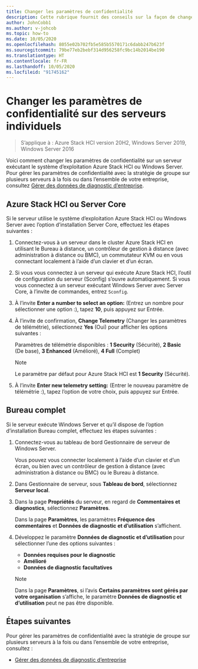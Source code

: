 ```yaml
---
title: Changer les paramètres de confidentialité
description: Cette rubrique fournit des conseils sur la façon de changer les paramètres de confidentialité dans le système d’exploitation Azure Stack HCI ou Windows Server.
author: JohnCobb1
ms.author: v-johcob
ms.topic: how-to
ms.date: 10/05/2020
ms.openlocfilehash: 8055e02b702fb5e585b5570171c6dabb247b623f
ms.sourcegitcommit: 79be77eb2bebf314d956258fc9bc14b2014be190
ms.translationtype: HT
ms.contentlocale: fr-FR
ms.lasthandoff: 10/05/2020
ms.locfileid: "91745162"
---
```

# <a name="change-privacy-settings-on-individual-servers"></a>Changer les paramètres de confidentialité sur des serveurs individuels

>S’applique à : Azure Stack HCI version 20H2, Windows Server 2019, Windows Server 2016

Voici comment changer les paramètres de confidentialité sur un serveur exécutant le système d’exploitation Azure Stack HCI ou Windows Server. Pour gérer les paramètres de confidentialité avec la stratégie de groupe sur plusieurs serveurs à la fois ou dans l’ensemble de votre entreprise, consultez [Gérer des données de diagnostic d’entreprise](/windows/privacy/configure-windows-diagnostic-data-in-your-organization#manage-enterprise-diagnostic-data).

## <a name="azure-stack-hci-or-server-core"></a>Azure Stack HCI ou Server Core
Si le serveur utilise le système d’exploitation Azure Stack HCI ou Windows Server avec l’option d’installation Server Core, effectuez les étapes suivantes :
1. Connectez-vous à un serveur dans le cluster Azure Stack HCI en utilisant le Bureau à distance, un contrôleur de gestion à distance (avec administration à distance ou BMC), un commutateur KVM ou en vous connectant localement à l’aide d’un clavier et d’un écran. 
1. Si vous vous connectez à un serveur qui exécute Azure Stack HCI, l’outil de configuration du serveur (Sconfig) s’ouvre automatiquement. Si vous vous connectez à un serveur exécutant Windows Server avec Server Core, à l’invite de commandes, entrez `Sconfig`.
1. À l’invite **Enter a number to select an option:** (Entrez un nombre pour sélectionner une option :), tapez **10**, puis appuyez sur Entrée.
1. À l’invite de confirmation, **Change Telemetry** (Changer les paramètres de télémétrie), sélectionnez **Yes** (Oui) pour afficher les options suivantes :

    Paramètres de télémétrie disponibles : **1 Security** (Sécurité), **2 Basic** (De base), **3 Enhanced** (Amélioré), **4 Full** (Complet)

    >[!NOTE]
    > Le paramètre par défaut pour Azure Stack HCI est **1 Security** (Sécurité).

1. À l’invite **Enter new telemetry setting:** (Entrer le nouveau paramètre de télémétrie :), tapez l’option de votre choix, puis appuyez sur Entrée.

## <a name="full-desktop"></a>Bureau complet
Si le serveur exécute Windows Server et qu’il dispose de l’option d’installation Bureau complet, effectuez les étapes suivantes :
1. Connectez-vous au tableau de bord Gestionnaire de serveur de Windows Server.

    Vous pouvez vous connecter localement à l’aide d’un clavier et d’un écran, ou bien avec un contrôleur de gestion à distance (avec administration à distance ou BMC) ou le Bureau à distance. 

1. Dans Gestionnaire de serveur, sous **Tableau de bord**, sélectionnez **Serveur local**.
1. Dans la page **Propriétés** du serveur, en regard de **Commentaires et diagnostics**, sélectionnez **Paramètres**.

    Dans la page **Paramètres**, les paramètres **Fréquence des commentaires** et **Données de diagnostic et d’utilisation** s’affichent. 
 
1. Développez le paramètre **Données de diagnostic et d’utilisation** pour sélectionner l’une des options suivantes :
    - **Données requises pour le diagnostic**
    - **Amélioré**
    - **Données de diagnostic facultatives**

    >[!NOTE]
    > Dans la page **Paramètres**, si l’avis **Certains paramètres sont gérés par votre organisation** s’affiche, le paramètre **Données de diagnostic et d’utilisation** peut ne pas être disponible.

## <a name="next-steps"></a>Étapes suivantes
Pour gérer les paramètres de confidentialité avec la stratégie de groupe sur plusieurs serveurs à la fois ou dans l’ensemble de votre entreprise, consultez :
-   [Gérer des données de diagnostic d’entreprise](/windows/privacy/configure-windows-diagnostic-data-in-your-organization#manage-enterprise-diagnostic-data)
